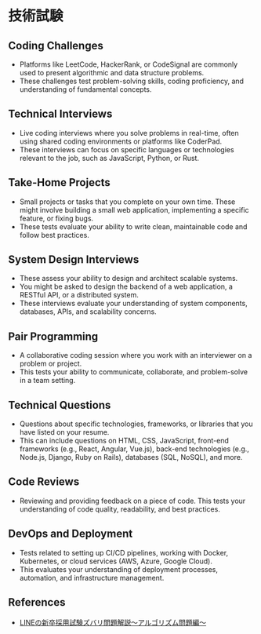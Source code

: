 # 技術試験

## Coding Challenges

- Platforms like LeetCode, HackerRank, or CodeSignal are commonly used to present algorithmic and data structure problems.
- These challenges test problem-solving skills, coding proficiency, and understanding of fundamental concepts.

## Technical Interviews

- Live coding interviews where you solve problems in real-time, often using shared coding environments or platforms like CoderPad.
- These interviews can focus on specific languages or technologies relevant to the job, such as JavaScript, Python, or Rust.

## Take-Home Projects

- Small projects or tasks that you complete on your own time. These might involve building a small web application, implementing a specific feature, or fixing bugs.
- These tests evaluate your ability to write clean, maintainable code and follow best practices.

## System Design Interviews

- These assess your ability to design and architect scalable systems.
- You might be asked to design the backend of a web application, a RESTful API, or a distributed system.
- These interviews evaluate your understanding of system components, databases, APIs, and scalability concerns.

## Pair Programming

- A collaborative coding session where you work with an interviewer on a problem or project.
- This tests your ability to communicate, collaborate, and problem-solve in a team setting.

## Technical Questions

- Questions about specific technologies, frameworks, or libraries that you have listed on your resume.
- This can include questions on HTML, CSS, JavaScript, front-end frameworks (e.g., React, Angular, Vue.js), back-end technologies (e.g., Node.js, Django, Ruby on Rails), databases (SQL, NoSQL), and more.

## Code Reviews

- Reviewing and providing feedback on a piece of code. This tests your understanding of code quality, readability, and best practices.

## DevOps and Deployment

- Tests related to setting up CI/CD pipelines, working with Docker, Kubernetes, or cloud services (AWS, Azure, Google Cloud).
- This evaluates your understanding of deployment processes, automation, and infrastructure management.

## References

- [LINEの新卒採用試験ズバリ問題解説～アルゴリズム問題編～](https://engineering.linecorp.com/ja/blog/algorithm-description-for-coding-tests)
